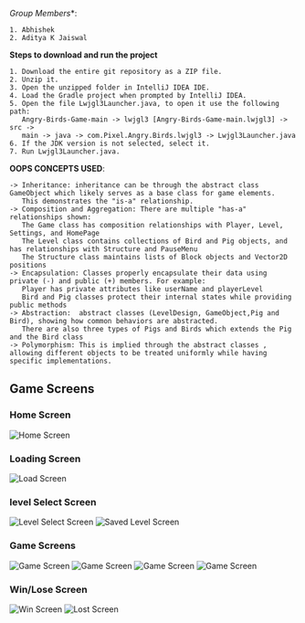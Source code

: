 *Group Members**:

    1. Abhishek
    2. Aditya K Jaiswal

**Steps to download and run the project**
    
    1. Download the entire git repository as a ZIP file.
    2. Unzip it.
    3. Open the unzipped folder in IntelliJ IDEA IDE.
    4. Load the Gradle project when prompted by IntelliJ IDEA. 
    5. Open the file Lwjgl3Launcher.java, to open it use the following path:
       Angry-Birds-Game-main -> lwjgl3 [Angry-Birds-Game-main.lwjgl3] -> src -> 
       main -> java -> com.Pixel.Angry.Birds.lwjgl3 -> Lwjgl3Launcher.java
    6. If the JDK version is not selected, select it.
    7. Run Lwjgl3Launcher.java.

**OOPS CONCEPTS USED**:

    -> Inheritance: inheritance can be through the abstract class GameObject which likely serves as a base class for game elements.
       This demonstrates the "is-a" relationship.
    -> Composition and Aggregation: There are multiple "has-a" relationships shown:
       The Game class has composition relationships with Player, Level, Settings, and HomePage
       The Level class contains collections of Bird and Pig objects, and has relationships with Structure and PauseMenu
       The Structure class maintains lists of Block objects and Vector2D positions
    -> Encapsulation: Classes properly encapsulate their data using private (-) and public (+) members. For example:
       Player has private attributes like userName and playerLevel
       Bird and Pig classes protect their internal states while providing public methods
    -> Abstraction:  abstract classes (LevelDesign, GameObject,Pig and Bird), showing how common behaviors are abstracted.
       There are also three types of Pigs and Birds which extends the Pig and the Bird class 
    -> Polymorphism: This is implied through the abstract classes , allowing different objects to be treated uniformly while having specific implementations.

## Game Screens

### Home Screen
![Home Screen](images/homeScreen.png)

### Loading Screen
![Load Screen](images/loadScreen.png)

### level Select Screen
![Level Select Screen](images/levelSelectScreen.png)
![Saved Level Screen](images/savedLevelScreen.png)

### Game Screens
![Game Screen](images/gameScreen1.png)
![Game Screen](images/gameScreen2.png)
![Game Screen](images/gameScreen3.png)
![Game Screen](images/gameScreen4.png)

### Win/Lose Screen
![Win Screen](images/winScreen.png)
![Lost Screen](images/loseScreen.png)


